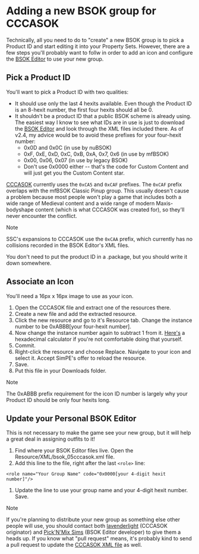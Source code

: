 # Adding a new BSOK group for CCCASOK

Technically, all you need to do to "create" a new BSOK group is to pick a Product ID and start editing it into your Property Sets. However, there are a few steps you'll probably want to follw in order to add an icon and configure the [BSOK Editor](https://www.picknmixmods.com/Sims2/Notes/BsokEditor/BsokEditor.html) to use your new group.

## Pick a Product ID
You'll want to pick a Product ID with two qualities:
- It should use only the last 4 hexits available. Even though the Product ID is an 8-hexit number, the first four hexits should all be 0.
- It shouldn't be a product ID that a public BSOK scheme is already using. The easiest way I know to see what IDs are in use is just to download the [BSOK Editor](https://www.picknmixmods.com/Sims2/Notes/BsokEditor/BsokEditor.html) and look through the XML files included there. As of v2.4, my advice would be to avoid these prefixes for your four-hexit number:
	- 0x0D and 0x0C (in use by nuBSOK)
	- 0xF, 0xE, 0xD, 0xC, 0xB, 0xA, 0x7, 0x6 (in use by mfBSOK)
	- 0x00, 0x06, 0x07 (in use by legacy BSOK)
	- Don't use 0x0000 either -- that's the code for Custom Content and will just get you the Custom Content star.

[CCCASOK](https://lavenderlight.tumblr.com/post/641985485922795520/the-coordinated-closet-create-a-sim-organisation) currently uses the `0xCA5` and `0xCAF` prefixes. The `0xCAF` prefix overlaps with the mfBSOK Classic Pinup group. This usually doesn't cause a problem because most people won't play a game that includes both a wide range of Medieval content and a wide range of modern Maxis-bodyshape content (which is what CCCASOK was created for), so they'll never encounter the conflict.

> [!NOTE]
> SSC's expansions to CCCASOK use the `0xCAA` prefix, which currently has no collisions recorded in the BSOK Editor's XML files.

You don't need to put the product ID in a .package, but you should write it down somewhere.

## Associate an Icon

You'll need a 16px x 16px image to use as your icon.

1. Open the CCCASOK file and extract one of the resources there.
1. Create a new file and add the extracted resource.
1. Click the new resource and go to it's Resource tab. Change the instance number to be 0xABBB[your four-hexit number].
1. Now change the instance number again to subtract 1 from it. [Here's](https://www.calculator.net/hex-calculator.html?number1=CAAA&c2op=-&number2=1&calctype=op&x=Calculate) a hexadecimal calculator if you're not comfortable doing that yourself.
1. Commit.
1. Right-click the resource and choose Replace. Navigate to your icon and select it. Accept SimPE's offer to reload the resource.
1. Save.
1. Put this file in your Downloads folder.

> [!NOTE]
> The 0xABBB prefix requirement for the icon ID number is largely why your Product ID should be only four hexits long.

## Update your Personal BSOK Editor

This is not necessary to make the game see your new group, but it will help a great deal in assigning outfits to it!

1. Find where your BSOK Editor files live. Open the Resource/XML/bsok_05cccasok.xml file.
1. Add this line to the file, right after the last `<role>` line:

```
<role name="Your Group Name" code="0x0000[your 4-digit hexit number]"/>
```

1. Update the line to use your group name and your 4-digit hexit number. Save.

> [!NOTE]
> If you're planning to distribute your new group as something else other people will use, you should contact both [lavenderlight](https://lavenderlight.tumblr.com/) (CCCASOK originator) and [Pick'N'Mix Sims](https://www.picknmixmods.com/Sims2/Main/About.html) (BSOK Editor developer) to give them a heads up. If you know what "pull request" means, it's probably kind to send a pull request to update the [CCCASOK XML file](https://github.com/whoward69/Sims2Tools/tree/main/BsokEditor/Resources/XML) as well.